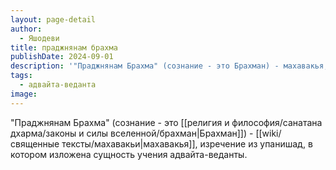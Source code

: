 ```yaml
---
layout: page-detail
author:
  - Яшодеви
title: праджнянам брахма
publishDate: 2024-09-01
description: '"Праджнянам Брахма" (сознание - это Брахман) - махавакья, изречение из упанишад, в котором изложена сущность учения адвайта-веданты.'
tags:
  - адвайта-веданта
image:
---
```

"Праджнянам Брахма" (сознание - это [[религия и философия/санатана дхарма/законы и силы вселенной/брахман|Брахман]]) - [[wiki/священные тексты/махавакьи|махавакья]], изречение из упанишад, в котором изложена сущность учения адвайта-веданты.

